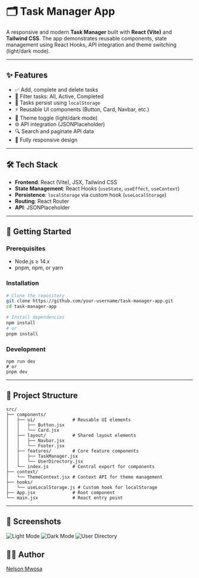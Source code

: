 # 🗂️ Task Manager App

A responsive and modern **Task Manager** built with **React (Vite)** and **Tailwind CSS**. The app demonstrates reusable components, state management using React Hooks, API integration and theme switching (light/dark mode).

---

## ✨ Features

- ✅ Add, complete and delete tasks
- 🔄 Filter tasks: All, Active, Completed
- 💾 Tasks persist using `localStorage`
- ⚡ Reusable UI components (Button, Card, Navbar, etc.)
- 🎨 Theme toggle (light/dark mode)
- 🌐 API integration (JSONPlaceholder)
- 🔍 Search and paginate API data
- 📱 Fully responsive design

---

## 🛠️ Tech Stack

- **Frontend**: React (Vite), JSX, Tailwind CSS
- **State Management**: React Hooks (`useState`, `useEffect`, `useContext`)
- **Persistence**: `localStorage` via custom hook (`useLocalStorage`)
- **Routing**: React Router
- **API**: JSONPlaceholder

---

## 🚀 Getting Started

### Prerequisites

- Node.js ≥ 14.x
- pnpm, npm, or yarn

### Installation

```bash
# Clone the repository
git clone https://github.com/your-username/task-manager-app.git
cd task-manager-app

# Install dependencies
npm install
# or
pnpm install
```
### Development
```
npm run dev
# or
pnpm dev
```
---

## 🧱 Project Structure
```
src/
├── components/
│   ├── ui/              # Reusable UI elements
│   │   ├── Button.jsx
│   │   └── Card.jsx
│   ├── layout/          # Shared layout elements
│   │   ├── Navbar.jsx
│   │   └── Footer.jsx
│   ├── features/        # Core feature components
│   │   ├── TaskManager.jsx
│   │   └── UserDirectory.jsx
│   └── index.js         # Central export for components
├── context/
│   └── ThemeContext.jsx # Context API for theme management
├── hooks/
│   └── useLocalStorage.js # Custom hook for localStorage
├── App.jsx              # Root component
└── main.jsx             # React entry point
```

--- 

## 📸 Screenshots

![Light Mode](./public/light-mode.png)
![Dark Mode](./public/dark-mode.png)
![User Directory](./public/user-directory.png)

## 🙋‍♂️ Author

[Nelson Mwosa](https://github.com/Mwosa)


